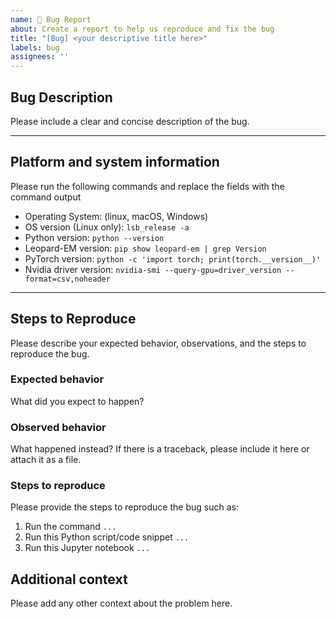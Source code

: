 ```yaml
---
name: 🐛 Bug Report
about: Create a report to help us reproduce and fix the bug
title: "[Bug] <your descriptive title here>"
labels: bug
assignees: ''
---
```


## Bug Description

Please include a clear and concise description of the bug.

---

<!-- ## Checklist before submitting

I have

- [ ] Checked the open issues -->

## Platform and system information

Please run the following commands and replace the fields with the command output

* Operating System: (linux, macOS, Windows)
* OS version (Linux only): `lsb_release -a`
* Python version: `python --version`
* Leopard-EM version: `pip show leopard-em | grep Version`
* PyTorch version: `python -c 'import torch; print(torch.__version__)'`
* Nvidia driver version: `nvidia-smi --query-gpu=driver_version --format=csv,noheader`

---

## Steps to Reproduce

Please describe your expected behavior, observations, and the steps to reproduce the bug.

### Expected behavior

What did you expect to happen?

### Observed behavior

What happened instead?
If there is a traceback, please include it here or attach it as a file.

### Steps to reproduce

Please provide the steps to reproduce the bug such as:
1. Run the command `...`
2. Run this Python script/code snippet `...`
3. Run this Jupyter notebook `...`


## Additional context

Please add any other context about the problem here.
